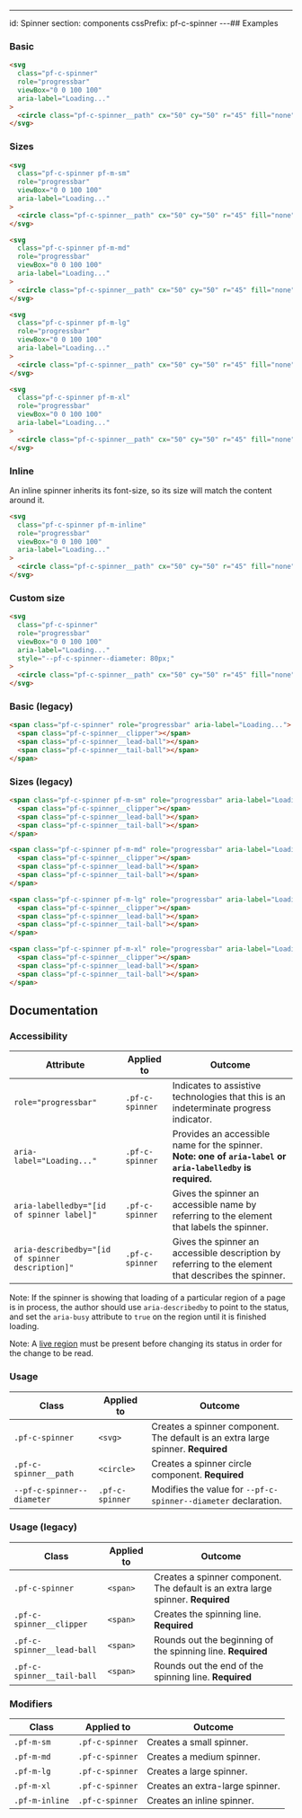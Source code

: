 ---
id: Spinner
section: components
cssPrefix: pf-c-spinner
---## Examples

### Basic

```html
<svg
  class="pf-c-spinner"
  role="progressbar"
  viewBox="0 0 100 100"
  aria-label="Loading..."
>
  <circle class="pf-c-spinner__path" cx="50" cy="50" r="45" fill="none" />
</svg>

```

### Sizes

```html
<svg
  class="pf-c-spinner pf-m-sm"
  role="progressbar"
  viewBox="0 0 100 100"
  aria-label="Loading..."
>
  <circle class="pf-c-spinner__path" cx="50" cy="50" r="45" fill="none" />
</svg>

<svg
  class="pf-c-spinner pf-m-md"
  role="progressbar"
  viewBox="0 0 100 100"
  aria-label="Loading..."
>
  <circle class="pf-c-spinner__path" cx="50" cy="50" r="45" fill="none" />
</svg>

<svg
  class="pf-c-spinner pf-m-lg"
  role="progressbar"
  viewBox="0 0 100 100"
  aria-label="Loading..."
>
  <circle class="pf-c-spinner__path" cx="50" cy="50" r="45" fill="none" />
</svg>

<svg
  class="pf-c-spinner pf-m-xl"
  role="progressbar"
  viewBox="0 0 100 100"
  aria-label="Loading..."
>
  <circle class="pf-c-spinner__path" cx="50" cy="50" r="45" fill="none" />
</svg>

```

### Inline

An inline spinner inherits its font-size, so its size will match the content around it.

```html isBeta
<svg
  class="pf-c-spinner pf-m-inline"
  role="progressbar"
  viewBox="0 0 100 100"
  aria-label="Loading..."
>
  <circle class="pf-c-spinner__path" cx="50" cy="50" r="45" fill="none" />
</svg>

```

### Custom size

```html
<svg
  class="pf-c-spinner"
  role="progressbar"
  viewBox="0 0 100 100"
  aria-label="Loading..."
  style="--pf-c-spinner--diameter: 80px;"
>
  <circle class="pf-c-spinner__path" cx="50" cy="50" r="45" fill="none" />
</svg>

```

### Basic (legacy)

```html
<span class="pf-c-spinner" role="progressbar" aria-label="Loading...">
  <span class="pf-c-spinner__clipper"></span>
  <span class="pf-c-spinner__lead-ball"></span>
  <span class="pf-c-spinner__tail-ball"></span>
</span>

```

### Sizes (legacy)

```html
<span class="pf-c-spinner pf-m-sm" role="progressbar" aria-label="Loading...">
  <span class="pf-c-spinner__clipper"></span>
  <span class="pf-c-spinner__lead-ball"></span>
  <span class="pf-c-spinner__tail-ball"></span>
</span>

<span class="pf-c-spinner pf-m-md" role="progressbar" aria-label="Loading...">
  <span class="pf-c-spinner__clipper"></span>
  <span class="pf-c-spinner__lead-ball"></span>
  <span class="pf-c-spinner__tail-ball"></span>
</span>

<span class="pf-c-spinner pf-m-lg" role="progressbar" aria-label="Loading...">
  <span class="pf-c-spinner__clipper"></span>
  <span class="pf-c-spinner__lead-ball"></span>
  <span class="pf-c-spinner__tail-ball"></span>
</span>

<span class="pf-c-spinner pf-m-xl" role="progressbar" aria-label="Loading...">
  <span class="pf-c-spinner__clipper"></span>
  <span class="pf-c-spinner__lead-ball"></span>
  <span class="pf-c-spinner__tail-ball"></span>
</span>

```

## Documentation

### Accessibility

| Attribute | Applied to | Outcome |
| -- | -- | -- |
| `role="progressbar"` | `.pf-c-spinner` | Indicates to assistive technologies that this is an indeterminate progress indicator. |
| `aria-label="Loading..."` | `.pf-c-spinner` | Provides an accessible name for the spinner. **Note: one of `aria-label` or `aria-labelledby` is required.** |
| `aria-labelledby="[id of spinner label]"` | `.pf-c-spinner` | Gives the spinner an accessible name by referring to the element that labels the spinner. |
| `aria-describedby="[id of spinner description]"` | `.pf-c-spinner` | Gives the spinner an accessible description by referring to the element that describes the spinner. |

Note: If the spinner is showing that loading of a particular region of a page is in process, the author should use `aria-describedby` to point to the status, and set the `aria-busy` attribute to `true` on the region until it is finished loading.

Note: A [live region](https://developer.mozilla.org/en-US/docs/Web/Accessibility/ARIA/ARIA_Live_Regions) must be present before changing its status in order for the change to be read.

### Usage

| Class | Applied to | Outcome |
| -- | -- | -- |
| `.pf-c-spinner` | `<svg>` |  Creates a spinner component. The default is an extra large spinner. **Required**|
| `.pf-c-spinner__path` | `<circle>` |  Creates a spinner circle component. **Required**|
| `--pf-c-spinner--diameter` | `.pf-c-spinner` | Modifies the value for `--pf-c-spinner--diameter` declaration. |

### Usage (legacy)

| Class | Applied to | Outcome |
| -- | -- | -- |
| `.pf-c-spinner` | `<span>` |  Creates a spinner component. The default is an extra large spinner. **Required**|
| `.pf-c-spinner__clipper` | `<span>` |  Creates the spinning line. **Required**|
| `.pf-c-spinner__lead-ball` | `<span>` |  Rounds out the beginning of the spinning line. **Required**|
| `.pf-c-spinner__tail-ball` | `<span>` |  Rounds out the end of the spinning line. **Required**|

### Modifiers

| Class | Applied to | Outcome |
| -- | -- | -- |
| `.pf-m-sm` | `.pf-c-spinner` |  Creates a small spinner. |
| `.pf-m-md` | `.pf-c-spinner` |  Creates a medium spinner. |
| `.pf-m-lg` | `.pf-c-spinner` |  Creates a large spinner. |
| `.pf-m-xl` | `.pf-c-spinner` |  Creates an extra-large spinner. |
| `.pf-m-inline` | `.pf-c-spinner` |  Creates an inline spinner. |
